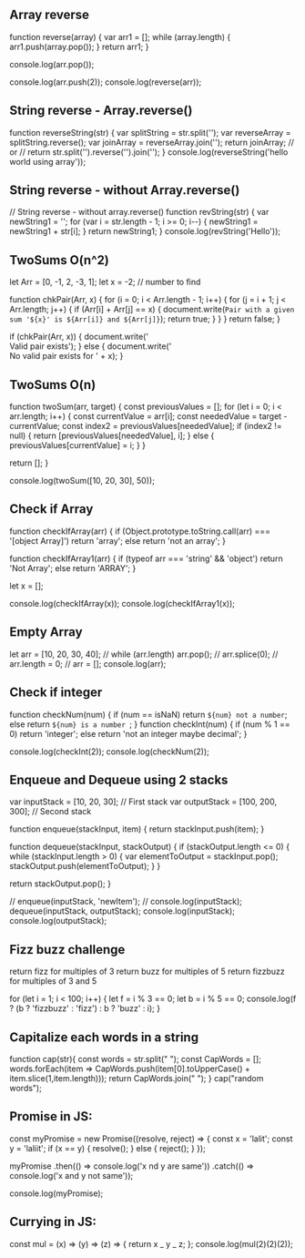 ## Array reverse

<!-- alternative of arr.reverse() -->
<!-- Array reverse -->

function reverse(array) {
var arr1 = [];
while (array.length) {
arr1.push(array.pop());
}
return arr1;
}

<!-- returns the last item of the array -->

console.log(arr.pop());

<!-- returns the number that it will replace -->

console.log(arr.push(2));
console.log(reverse(arr));

## String reverse - Array.reverse()

function reverseString(str) {
var splitString = str.split('');
var reverseArray = splitString.reverse();
var joinArray = reverseArray.join('');
return joinArray;
// or
// return str.split('').reverse('').join('');
}
console.log(reverseString('hello world using array'));

## String reverse - without Array.reverse()

// String reverse - without array.reverse()
function revString(str) {
var newString1 = '';
for (var i = str.length - 1; i >= 0; i--) {
newString1 = newString1 + str[i];
}
return newString1;
}
console.log(revString('Hello'));

## TwoSums O(n^2)

let Arr = [0, -1, 2, -3, 1];
let x = -2; // number to find

function chkPair(Arr, x) {
for (i = 0; i < Arr.length - 1; i++) {
for (j = i + 1; j < Arr.length; j++) {
if (Arr[i] + Arr[j] == x) {
document.write(`Pair with a given sum '${x}' is ${Arr[i]} and ${Arr[j]}`);
return true;
}
}
}
return false;
}

if (chkPair(Arr, x)) {
document.write('<br/>Valid pair exists');
} else {
document.write('<br/>No valid pair exists for ' + x);
}

## TwoSums O(n)

function twoSum(arr, target) {
const previousValues = [];
for (let i = 0; i < arr.length; i++) {
const currentValue = arr[i];
const neededValue = target - currentValue;
const index2 = previousValues[neededValue];
if (index2 != null) {
return [previousValues[neededValue], i];
} else {
previousValues[currentValue] = i;
}
}

return [];
}

console.log(twoSum([10, 20, 30], 50));

## Check if Array

function checkIfArray(arr) {
if (Object.prototype.toString.call(arr) === '[object Array]') return 'array';
else return 'not an array';
}

function checkIfArray1(arr) {
if (typeof arr === 'string' && 'object') return 'Not Array';
else return 'ARRAY';
}

let x = [];

console.log(checkIfArray(x));
console.log(checkIfArray1(x));

## Empty Array

let arr = [10, 20, 30, 40];
// while (arr.length) arr.pop();
// arr.splice(0);
// arr.length = 0;
// arr = [];
console.log(arr);

## Check if integer

function checkNum(num) {
if (num == isNaN) return `${num} not a number`;
else return `${num} is a number `;
}
function checkInt(num) {
if (num % 1 == 0) return 'integer';
else return 'not an integer maybe decimal';
}

console.log(checkInt(2));
console.log(checkNum(2));

## Enqueue and Dequeue using 2 stacks

var inputStack = [10, 20, 30]; // First stack
var outputStack = [100, 200, 300]; // Second stack

function enqueue(stackInput, item) {
return stackInput.push(item);
}

function dequeue(stackInput, stackOutput) {
if (stackOutput.length <= 0) {
while (stackInput.length > 0) {
var elementToOutput = stackInput.pop();
stackOutput.push(elementToOutput);
}
}

return stackOutput.pop();
}

// enqueue(inputStack, 'newItem');
// console.log(inputStack);
dequeue(inputStack, outputStack);
console.log(inputStack);
console.log(outputStack);

## Fizz buzz challenge

return fizz for multiples of 3
return buzz for multiples of 5
return fizzbuzz for multiples of 3 and 5

for (let i = 1; i < 100; i++) {
let f = i % 3 == 0;
let b = i % 5 == 0;
console.log(f ? (b ? 'fizzbuzz' : 'fizz') : b ? 'buzz' : i);
}

## Capitalize each words in a string

function cap(str){
const words = str.split(" ");
const CapWords = [];
words.forEach(item =>
CapWords.push(item[0].toUpperCase() + item.slice(1,item.length)));
return CapWords.join(" ");
}
cap("random words");

## Promise in JS:

const myPromise = new Promise((resolve, reject) => {
const x = 'lalit';
const y = 'laliit';
if (x == y) {
resolve();
} else {
reject();
}
});

myPromise
.then(() => console.log('x nd y are same'))
.catch(() => console.log('x and y not same'));

console.log(myPromise);

## Currying in JS:

const mul = (x) => (y) => (z) => {
return x _ y _ z;
};
console.log(mul(2)(2)(2));
